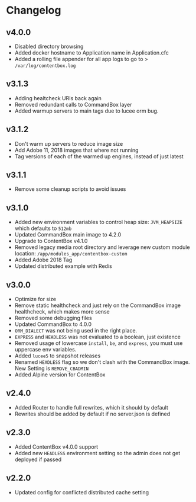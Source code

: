 # Changelog

## v4.0.0

* Disabled directory browsing
* Added docker hostname to Application name in Application.cfc
* Added a rolling file appender for all app logs to go to > `/var/log/contentbox.log`


## v3.1.3

* Adding healtcheck URIs back again
* Removed redundant calls to CommandBox layer
* Added warmup servers to main tags due to lucee orm bug.

## v3.1.2

* Don't warm up servers to reduce image size
* Add Adobe 11, 2018 images that where not running
* Tag versions of each of the warmed up engines, instead of just latest

## v3.1.1

* Remove some cleanup scripts to avoid issues

## v3.1.0

* Added new environment variables to control heap size: `JVM_HEAPSIZE` which defaults to `512mb`
* Updated CommandBox main image to 4.2.0
* Upgrade to ContentBox v4.1.0
* Removed legacy media root directory and leverage new custom module location: `/app/modules_app/contentbox-custom`
* Added Adobe 2018 Tag
* Updated distributed example with Redis

## v3.0.0

* Optimize for size
* Remove static healthcheck and just rely on the CommandBox image healthcheck, which makes more sense
* Removed some debugging files
* Updated CommandBox to 4.0.0
* `ORM_DIALECT` was not being used in the right place.
* `EXPRESS` and `HEADLESS` was not evaluated to a boolean, just existence 
* Removed usage of lowercase `install`, `be`, and `express`, you must use uppercase env variables.
* Added `lucee5` to snapshot releases
* Renamed `HEADLESS` flag so we don't clash with the CommandBox image. New Setting is `REMOVE_CBADMIN`
* Added Alpine version for ContentBox

## v2.4.0

* Added Router to handle full rewrites, which it should by default
* Rewrites should be added by default if no server.json is defined

## v2.3.0

* Added ContentBox v4.0.0 support
* Added new `HEADLESS` environment setting so the admin does not get deployed if passed

## v2.2.0

* Updated config for conflicted distributed cache setting
